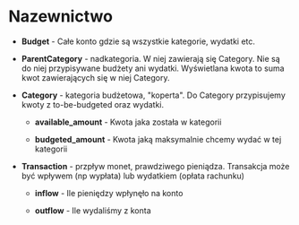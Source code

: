 # Nazewnictwo

- **Budget** - Całe konto gdzie są wszystkie kategorie, wydatki etc.

- **ParentCategory** - nadkategoria. W niej zawierają się Category. Nie są do niej przypisywane budżety ani wydatki. Wyświetlana kwota to suma kwot zawierających się w niej Category.

- **Category** - kategoria budżetowa, "koperta". Do Category przypisujemy kwoty z to-be-budgeted oraz wydatki.

    - **available_amount** - Kwota jaka została w kategorii
      
    - **budgeted_amount** - Kwota jaką maksymalnie chcemy wydać w tej kategorii
    
- **Transaction** - przpływ monet, prawdziwego pieniądza. Transakcja może być wpływem (np wypłata) lub wydatkiem (opłata rachunku)
    
    - **inflow** - Ile pieniędzy wpłynęło na konto
      
    - **outflow** - Ile wydaliśmy z konta
